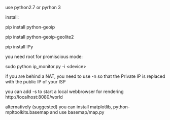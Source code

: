 use python2.7 or pyrhon 3

install:

pip install python-geoip

pip install python-geoip-geolite2

pip install IPy

you need root for promiscious mode:

sudo python ip_monitor.py -i &lt;device&gt;

if you are behind a NAT, you need to use -n so that the Private IP is replaced with the public IP of your ISP

you can add  -s to start a local webbrowser for rendering http://localhost:8080/world

alternatively (suggested) you can install matplotlib, python-mpltoolkits.basemap and use basemap/map.py
